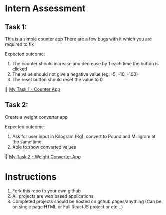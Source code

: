 # Intern Assessment

## Task 1:

This is a simple counter app
There are a few bugs with it which you are required to fix

Expected outcome:

1. The counter should increase and decrease by 1 each time the button is clicked
2. The value should not give a negative value (eg: -5, -10, -100)
3. The reset button should reset the value to 0

:triangular_flag_on_post: [ My Task 1 - Counter App ](https://github.com/cheongyien/dx-intern-assessment/index.html)

## Task 2:

Create a weight converter app

Expected outcome:

1. Ask for user input in Kilogram (Kg), convert to Pound and Milligram at the same time
2. Able to show converted values

:triangular_flag_on_post: [ My Task 2 - Weight Converter App ](https://github.com/cheongyien/dx-intern-assessment/task2.html)

# Instructions

1. Fork this repo to your own github
2. All projects are web based applications
3. Completed projects should be hosted on github pages/anything (Can be on single page HTML or Full ReactJS project or etc...)
